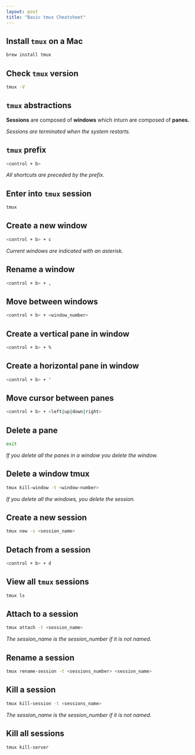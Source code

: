 ```yaml
---
layout: post
title: "Basic tmux Cheatsheet"
---
```


## Install `tmux` on a Mac

```bash
brew install tmux
```

## Check `tmux` version

```bash
tmux -V
```

## `tmux` abstractions

**Sessions** are composed of **windows** which inturn are composed of **panes.**

*Sessions are terminated when the system restarts.*

## `tmux` prefix

```bash
<control + b>
```

*All shortcuts are preceded by the prefix.*

## Enter into `tmux` session

```bash
tmux
```

## Create a new window

```bash
<control + b> + c
```

*Current windows are indicated with an asterisk.*

## Rename a window

```bash
<control + b> + ,
```

## Move between windows

```bash
<control + b> + <window_number>
```

## Create a vertical pane in window

```bash
<control + b> + %
```

## Create a horizontal pane in window

```bash
<control + b> + "
```

## Move cursor between panes

```bash
<control + b> + <left|up|down|right>
```

## Delete a pane

```bash
exit
```
*If you delete all the panes in a window you delete the window.*

## Delete a window tmux

```bash
tmux kill-window -t <window-number>
```
*If you delete all the windows, you delete the session.*

## Create a new session

```bash
tmux new -s <session_name>
```

## Detach from a session

```bash
<control + b> + d
```

## View all `tmux` sessions

```bash
tmux ls
```

## Attach to a session

```bash
tmux attach -t <session_name>
```
*The session_name is the session_number if it is not named.*

## Rename a session

```bash
tmux rename-session -t <sessions_number> <session_name>
```

## Kill a session

```bash
tmux kill-session -t <sessions_name>
```
*The session_name is the session_number if it is not named.*
## Kill all sessions

```bash
tmux kill-server
```